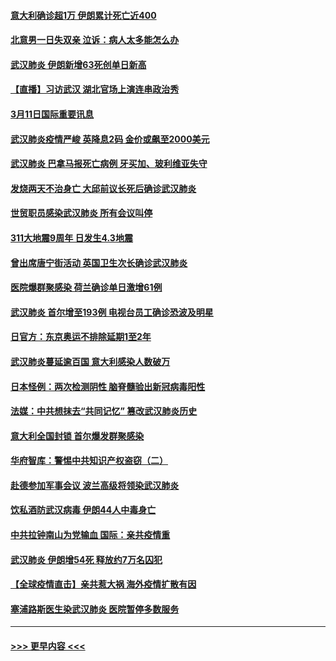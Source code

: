 #### [意大利确诊超1万 伊朗累计死亡近400](../pages/prog202/a102797341.md?t=03120031) 
#### [北意男一日失双亲 泣诉：病人太多能怎么办](../pages/prog202/a102797295.md?t=03120031) 
#### [武汉肺炎 伊朗新增63死创单日新高](../pages/prog202/a102797268.md?t=03120031) 
#### [【直播】习访武汉 湖北官场上演连串政治秀](../pages/prog202/a102797105.md?t=03120031) 
#### [3月11日国际重要讯息](../pages/prog202/a102797161.md?t=03120031) 
#### [武汉肺炎疫情严峻 英降息2码 金价或飙至2000美元](../pages/prog202/a102797092.md?t=03120031) 
#### [武汉肺炎 巴拿马报死亡病例 牙买加、玻利维亚失守](../pages/prog202/a102797062.md?t=03120031) 
#### [发烧两天不治身亡 大邱前议长死后确诊武汉肺炎](../pages/prog202/a102797043.md?t=03120031) 
#### [世贸职员感染武汉肺炎 所有会议叫停](../pages/prog202/a102797001.md?t=03120031) 
#### [311大地震9周年 日发生4.3地震](../pages/prog202/a102797004.md?t=03120031) 
#### [曾出席唐宁街活动 英国卫生次长确诊武汉肺炎](../pages/prog202/a102796948.md?t=03120031) 
#### [医院爆群聚感染 荷兰确诊单日激增61例](../pages/prog202/a102796928.md?t=03120031) 
#### [武汉肺炎 首尔增至193例 电视台员工确诊恐波及明星](../pages/prog202/a102796886.md?t=03120031) 
#### [日官方：东京奥运不排除延期1至2年](../pages/prog202/a102796890.md?t=03120031) 
#### [武汉肺炎蔓延逾百国 意大利感染人数破万](../pages/prog202/a102796746.md?t=03120031) 
#### [日本怪例：两次检测阴性 脑脊髓验出新冠病毒阳性](../pages/prog202/a102796700.md?t=03120031) 
#### [法媒：中共想抹去“共同记忆” 篡改武汉肺炎历史](../pages/prog202/a102796607.md?t=03120031) 
#### [意大利全国封锁 首尔爆发群聚感染](../pages/prog202/a102796574.md?t=03120031) 
#### [华府智库：警惕中共知识产权盗窃（二）](../pages/prog202/a102796570.md?t=03120031) 
#### [赴德参加军事会议 波兰高级将领染武汉肺炎](../pages/prog202/a102796549.md?t=03120031) 
#### [饮私酒防武汉病毒 伊朗44人中毒身亡](../pages/prog202/a102796503.md?t=03120031) 
#### [中共拉钟南山为党输血 国际：亲共疫情重](../pages/prog202/a102796486.md?t=03120031) 
#### [武汉肺炎 伊朗增54死 释放约7万名囚犯](../pages/prog202/a102796475.md?t=03120031) 
#### [【全球疫情直击】亲共惹大祸 海外疫情扩散有因](../pages/prog202/a102796399.md?t=03120031) 
#### [塞浦路斯医生染武汉肺炎 医院暂停多数服务](../pages/prog202/a102796329.md?t=03120031) 

----
#### [ >>> 更早内容 <<< ](../indexes/prog202-earlier.md)
